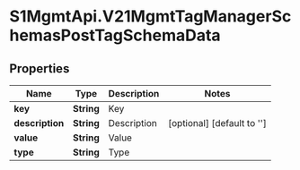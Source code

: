 # S1MgmtApi.V21MgmtTagManagerSchemasPostTagSchemaData

## Properties
Name | Type | Description | Notes
------------ | ------------- | ------------- | -------------
**key** | **String** | Key | 
**description** | **String** | Description | [optional] [default to '']
**value** | **String** | Value | 
**type** | **String** | Type | 


